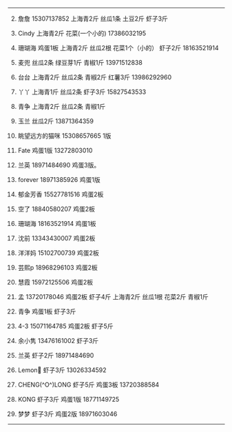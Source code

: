 ---
2. 詹詹 15307137852 上海青2斤 丝瓜1条 土豆2斤 虾子3斤
3. Cindy  上海青2斤  花菜(一个小的) 17386032195
4. 珊瑚海 鸡蛋1板 上海青2斤 丝瓜2根 花菜1个（小的） 虾子2斤 18163521914
5. 麦兜 丝瓜2条 绿豆芽1斤 青椒1斤 13971512838
6. 台台 上海青2斤 丝瓜2条 青椒2斤 红薯3斤 13986292960
7. 丫丫 上海青1斤 丝瓜2条 虾子3斤 15827543533
8. 青争 上海青2斤 丝瓜2条 青椒1斤
9. 玉兰 丝瓜2斤 13871364359

1. 眺望远方的猫咪 15308657665 1版
2. Fate 鸡蛋1版 13272803010
3. 兰英 18971484690 鸡蛋3版。
4. forever 18971385926 鸡蛋1版
5. 郁金芳香 15527781516 鸡蛋2板
6. 空了 18840580207 鸡蛋2板
7. 珊瑚海 18163521914 鸡蛋1板
8. 沈前 13343430007 鸡蛋2板
9. 洋洋妈 15102700739 鸡蛋2板
10. 芸熙p 18968296103 鸡蛋2板
11. 慧霞  15972125506 鸡蛋2板
12. 孟 13720178046 鸡蛋2板 虾子4斤 上海青2斤 丝瓜1根 花菜2斤 青椒1斤
13. 青争 鸡蛋1板 虾子3斤
14. 4-3 15071164785 鸡蛋2板 虾子5斤
15. 余小隽 13476161002 虾子3斤
16. 兰英 虾子2斤 18971484690
17. Lemon🍋 虾子3斤 13026334592
18. CHENG(^O^)LONG 虾子5斤 鸡蛋3板 13720388584
19. KONG 虾子3斤 鸡蛋1版 18771149725
20. 梦梦 虾子3斤 鸡蛋2版 18971603046
---